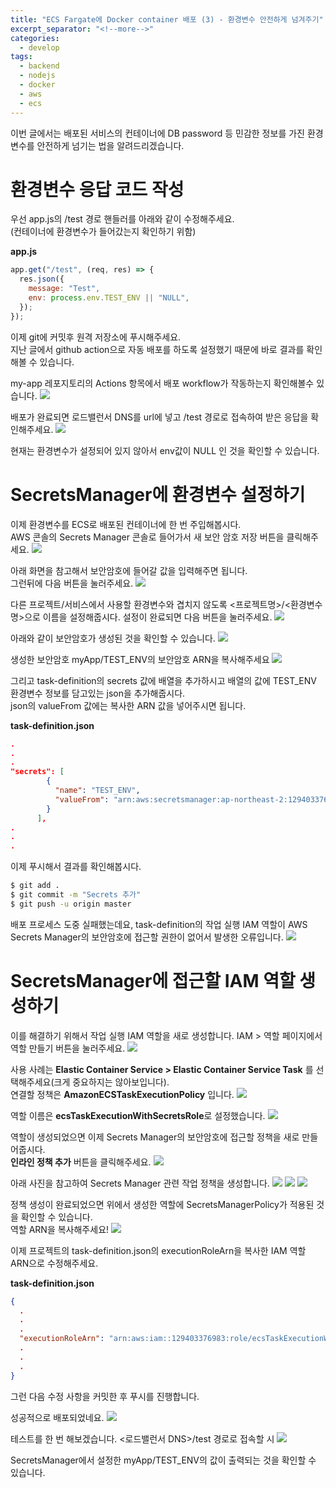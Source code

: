 ```yaml
---
title: "ECS Fargate에 Docker container 배포 (3) - 환경변수 안전하게 넘겨주기"
excerpt_separator: "<!--more-->"
categories:
  - develop
tags:
  - backend
  - nodejs
  - docker
  - aws
  - ecs
---
```


이번 글에서는 배포된 서비스의 컨테이너에 DB password 등 민감한 정보를 가진 환경변수를 안전하게 넘기는 법을 알려드리겠습니다.

# 환경변수 응답 코드 작성
우선 app.js의 /test 경로 핸들러를 아래와 같이 수정해주세요.  
(컨테이너에 환경변수가 들어갔는지 확인하기 위함)

**app.js**
```js
app.get("/test", (req, res) => {
  res.json({
    message: "Test",
    env: process.env.TEST_ENV || "NULL",
  });
});
```

이제 git에 커밋후 원격 저장소에 푸시해주세요.  
지난 글에서 github action으로 자동 배포를 하도록 설정했기 때문에 바로 결과를 확인해볼 수 있습니다.

my-app 레포지토리의 Actions 항목에서 배포 workflow가 작동하는지 확인해볼수 있습니다.
![](/assets/img/2020-06-30/01.png)

배포가 완료되면 로드밸런서 DNS를 url에 넣고 /test 경로로 접속하여 받은 응답을 확인해주세요.
![](/assets/img/2020-06-30/02.png)

현재는 환경변수가 설정되어 있지 않아서 env값이 NULL 인 것을 확인할 수 있습니다.

# SecretsManager에 환경변수 설정하기
이제 환경변수를 ECS로 배포된 컨테이너에 한 번 주입해봅시다.  
AWS 콘솔의 Secrets Manager 콘솔로 들어가서 새 보안 암호 저장 버튼을 클릭해주세요.
![](/assets/img/2020-06-30/03.png)

아래 화면을 참고해서 보안암호에 들어갈 값을 입력해주면 됩니다.  
그런뒤에 다음 버튼을 눌러주세요.
![](/assets/img/2020-06-30/04.png)

다른 프로젝트/서비스에서 사용할 환경변수와 겹치지 않도록 <프로젝트명>/<환경변수명>으로 이름을 설정해줍시다. 설정이 완료되면 다음 버튼을 눌러주세요.
![](/assets/img/2020-06-30/05.png)

아래와 같이 보안암호가 생성된 것을 확인할 수 있습니다.
![](/assets/img/2020-06-30/06.png)

생성한 보안암호 myApp/TEST_ENV의 보안암호 ARN을 복사해주세요
![](/assets/img/2020-06-30/07.png)

그리고 task-definition의 secrets 값에 배열을 추가하시고 배열의 값에 TEST_ENV 환경변수 정보를 담고있는 json을 추가해줍시다.  
json의 valueFrom 값에는 복사한 ARN 값을 넣어주시면 됩니다.  

**task-definition.json**
```json
.
.
.
"secrets": [
        {
          "name": "TEST_ENV",
          "valueFrom": "arn:aws:secretsmanager:ap-northeast-2:129403376983:secret:myApp/TEST_ENV-oZpwxw"
        }
      ],
.
.
.
```

이제 푸시해서 결과를 확인해봅시다.
```bash
$ git add .
$ git commit -m "Secrets 추가"
$ git push -u origin master
```

배포 프로세스 도중 실패했는데요, task-definition의 작업 실행 IAM 역할이 AWS Secrets Manager의 보안암호에 접근할 권한이 없어서 발생한 오류입니다.
![](/assets/img/2020-06-30/09.png)

# SecretsManager에 접근할 IAM 역할 생성하기
이를 해결하기 위해서 작업 실행 IAM 역할을 새로 생성합니다.
IAM > 역할 페이지에서 역할 만들기 버튼을 눌러주세요.
![](/assets/img/2020-06-30/11.png)

사용 사례는 __Elastic Container Service > Elastic Container Service Task__ 를 선택해주세요(크게 중요하지는 않아보입니다).  
연결할 정책은 **AmazonECSTaskExecutionPolicy** 입니다.
![](/assets/img/2020-06-30/12.png)

역할 이름은 **ecsTaskExecutionWithSecretsRole**로 설정했습니다.
![](/assets/img/2020-06-30/13.png)

역할이 생성되었으면 이제 Secrets Manager의 보안암호에 접근할 정책을 새로 만들어줍시다.  
**인라인 정책 추가** 버튼을 클릭해주세요.
![](/assets/img/2020-06-30/14.png)

아래 사진을 참고하여 Secrets Manager 관련 작업 정책을 생성합니다.
![](/assets/img/2020-06-30/15.png)
![](/assets/img/2020-06-30/16.png)
![](/assets/img/2020-06-30/17.png)

정책 생성이 완료되었으면 위에서 생성한 역할에 SecretsManagerPolicy가 적용된 것을 확인할 수 있습니다.  
역할 ARN을 복사해주세요!
![](/assets/img/2020-06-30/18.png)

이제 프로젝트의 task-definition.json의 executionRoleArn을 복사한 IAM 역할 ARN으로 수정해주세요.

**task-definition.json**
```json
{
  .
  .
  .
  "executionRoleArn": "arn:aws:iam::129403376983:role/ecsTaskExecutionWithSecretsRole",
  .
  .
  .
}
```

그런 다음 수정 사항을 커밋한 후 푸시를 진행합니다.  

성공적으로 배포되었네요.
![](/assets/img/2020-06-30/19.png)

테스트를 한 번 해보겠습니다. <로드밸런서 DNS>/test 경로로 접속할 시
![](/assets/img/2020-06-30/20.png)

SecretsManager에서 설정한 myApp/TEST_ENV의 값이 출력되는 것을 확인할 수 있습니다.



